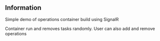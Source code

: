 ## Information

Simple demo of operations container build using SignalR

Container run and removes tasks randomly. User can also add and remove operations